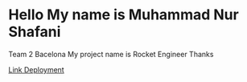 <h1>Hello My name is Muhammad Nur Shafani </h1>
<p>Team 2 Bacelona My project name is Rocket Engineer Thanks</p>

<a href=https://shafani.netlify.app/>Link Deployment</a>
